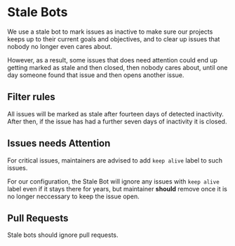 # Stale Bots

We use a stale bot to mark issues as inactive to make sure our projects keeps up to
their current goals and objectives, and to clear up issues that nobody no longer even
cares about.

However, as a result, some issues that does need attention could end up getting marked
as stale and then closed, then nobody cares about, until one day someone found that
issue and then opens another issue.

## Filter rules

All issues will be marked as stale after fourteen days of detected inactivity. After
then, if the issue has had a further seven days of inactivity it is closed.

## Issues needs Attention

For critical issues, maintainers are advised to add `keep alive` label to such issues.

For our configuration, the Stale Bot will ignore any issues with `keep alive` label
even if it stays there for years, but maintainer **should** remove once it is
no longer neccessary to keep the issue open.

## Pull Requests

Stale bots should ignore pull requests.
